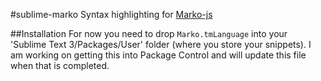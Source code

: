 #sublime-marko
Syntax highlighting for [Marko-js](https://github.com/marko-js/marko)

##Installation
For now you need to drop `Marko.tmLanguage` into your 'Sublime Text 3/Packages/User' folder (where you store your snippets). I am working on getting this into Package Control and will update this file when that is completed.

